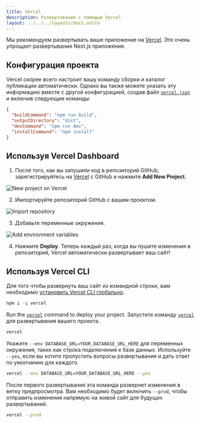 ```yaml
---
title: Vercel
description: Развертование с помощью Vercel
layout: ../../../layouts/docs.astro
---
```


Мы рекомендуем развертывать ваше приложение на [Vercel](https://vercel.com/?utm_source=t3-oss&utm_campaign=oss). Это очень упрощает развертывание Next.js приложения.

## Конфигурация проекта

Vercel скорее всего настроит вашу команду сборки и каталог публикации автоматически. Однако вы также можете указать эту информацию вместе с другой конфигурацией, создав файл [`vercel.json`](https://vercel.com/docs/project-configuration) и включив следующие команды:

```json
{
  "buildCommand": "npm run build",
  "outputDirectory": "dist",
  "devCommand": "npm run dev",
  "installCommand": "npm install"
}
```

## Используя Vercel Dashboard

1. После того, как вы запушили код в репозиторий GitHub, зарегистрируйтесь на [Vercel](https://vercel.com/?utm_source=t3-oss&utm_campaign=oss) с GitHub и нажмите **Add New Project**.

![New project on Vercel](/images/vercel-new-project.webp)

2. Импортируйте репозиторий GitHub с вашим проектом.

![Import repository](/images/vercel-import-project.webp)

3. Добавьте переменные окружения.

![Add environment variables](/images/vercel-env-vars.webp)

4. Нажмите **Deploy**. Теперь каждый раз, когда вы пушите изменения в репозиторий, Vercel автоматически развертывает ваш сайт!

## Используя Vercel CLI

Для того чтобы развернуть ваш сайт из командной строки, вам необходимо [установить Vercel CLI глобально](https://vercel.com/docs/cli#installing-vercel-cli).

```bash
npm i -g vercel
```

Run the [`vercel`](https://vercel.com/docs/cli/deploying-from-cli) command to deploy your project.
Запустите команду [`vercel`](https://vercel.com/docs/cli/deploying-from-cli) для развертывания вашего проекта.

```bash
vercel
```

Укажите `--env DATABASE_URL=YOUR_DATABASE_URL_HERE` для переменных окружения, таких как строка подключения к базе данных. Используйте `--yes`, если вы хотите пропустить вопросы развертывания и дать ответ по умолчанию для каждого.

```bash
vercel --env DATABASE_URL=YOUR_DATABASE_URL_HERE --yes
```

После первого развертывания эта команда развернет изменения в ветку предпросмотра. Вам необходимо будет включить `--prod`, чтобы отправить изменения напрямую на живой сайт для будущих развертываний.

```bash
vercel --prod
```
